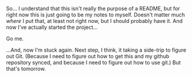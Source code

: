 So... I understand that this isn't really the purpose of a README, but for right now this is just going to be my notes to myself. 
Doesn't matter much *where* I put that, at least not right now, but I should probably have it.  And now I've actually started the project...

Go me.  

...And, now I'm stuck again.  Next step, I think, it taking a side-trip to figure out Git. (Because I need to figure out how to get this and my github repository synced, and because I need to figure out how to use git.)  But that's tomorrow.

